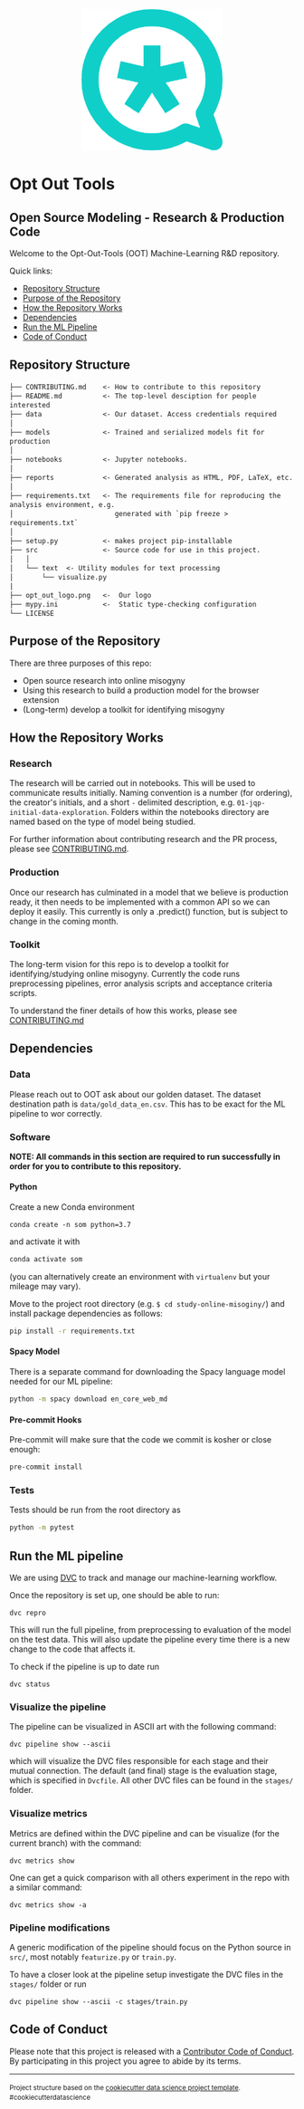 <p align="center"> <img width="250" height="250" src="opt_out_logo.png"> </p>

# Opt Out Tools

## Open Source Modeling - Research & Production Code

Welcome to the Opt-Out-Tools (OOT) Machine-Learning R&D repository.

Quick links:

- [Repository Structure](#Repository-Structure)
- [Purpose of the Repository](#Purpose-of-the-Repository)
- [How the Repository Works](#How-the-Repository-Works)
- [Dependencies](#Dependencies)
- [Run the ML Pipeline](#Run-the-ML-Pipeline)
- [Code of Conduct](#Code-of-Conduct)

## Repository Structure

    ├── CONTRIBUTING.md    <- How to contribute to this repository
    ├── README.md          <- The top-level desciption for people interested
    ├── data               <- Our dataset. Access credentials required
    │    
    ├── models             <- Trained and serialized models fit for production
    │
    ├── notebooks          <- Jupyter notebooks. 
    │    
    ├── reports            <- Generated analysis as HTML, PDF, LaTeX, etc.
    │
    ├── requirements.txt   <- The requirements file for reproducing the analysis environment, e.g.
    │                         generated with `pip freeze > requirements.txt`
    │
    ├── setup.py           <- makes project pip-installable
    ├── src                <- Source code for use in this project.
    │   │
    │   └── text  <- Utility modules for text processing
    │       └── visualize.py
    |
    ├── opt_out_logo.png   <-  Our logo
    ├── mypy.ini           <-  Static type-checking configuration
    └── LICENSE            

## Purpose of the Repository

There are three purposes of this repo:

- Open source research into online misogyny
- Using this research to build a production model for the browser extension
- (Long-term) develop a toolkit for identifying misogyny

## How the Repository Works

### Research

The research will be carried out in notebooks.
This will be used to communicate results initially.
Naming convention is a number (for ordering), the creator's initials,
 and a short `-` delimited description, e.g.
`01-jqp-initial-data-exploration`.
Folders within the notebooks directory are named based on
the type of model being studied.

For further information about contributing research and
the PR process, please see
[CONTRIBUTING.md](https://github.com/opt-out-tools/study-online-misogyny/blob/documentation/CONTRIBUTING.md).

### Production

Once our research has culminated in a model that we believe is production
ready, it then needs to be implemented with a common API so we can deploy
it easily. This currently is only a .predict() function, but is subject to
change in the coming month.

### Toolkit

The long-term vision for this repo is to develop a toolkit for
identifying/studying online misogyny.
Currently the code runs preprocessing pipelines, error analysis scripts and
acceptance criteria scripts.

To understand the finer details of how this works, please see
[CONTRIBUTING.md](https://github.com/opt-out-tools/study-online-misogyny/blob/documentation/CONTRIBUTING.md)

## Dependencies

### Data

Please reach out to OOT ask about our golden dataset.
The dataset destination path is
`data/gold_data_en.csv`.
This has to be exact for the ML pipeline to wor correctly.

### Software

**NOTE: All commands in this section are required to
run successfully in order for you to contribute
to this repository.**

#### Python

Create a new Conda environment

```
conda create -n som python=3.7
```

and activate it with

```bash
conda activate som
```

(you can alternatively create an environment with `virtualenv`
but your mileage may vary).

Move to the project root directory (e.g. `$ cd study-online-misoginy/`)
and install package dependencies as follows:
```bash
pip install -r requirements.txt
```

#### Spacy Model

There is a separate command for downloading the Spacy language model
needed for our ML pipeline:
```bash
python -m spacy download en_core_web_md
```

#### Pre-commit Hooks

Pre-commit will make sure that the code we commit is
kosher or close enough:
```bash
pre-commit install
```

### Tests

Tests should be run from the root directory as

```bash
python -m pytest
```

## Run the ML pipeline

We are using [DVC](https://dvc.org/) to track and manage our
machine-learning workflow.

Once the repository is set up, one should be able to run:

```
dvc repro
```

This will run the full pipeline, from preprocessing to evaluation of the
model on the test data.
This will also update the pipeline every time there is a new change to
the code that affects it.

To check if the pipeline is up to date run

```
dvc status
```

### Visualize the pipeline

The pipeline can be visualized in ASCII art with the following command:

```
dvc pipeline show --ascii
```

which will visualize the DVC files responsible for each stage and their
mutual connection.
The default (and final) stage is the evaluation stage, which is specified
in `Dvcfile`.
All other DVC files can be found in the `stages/` folder.

### Visualize metrics

Metrics are defined within the DVC pipeline and can be visualize
(for the current branch) with the command:

```
dvc metrics show
```

One can get a quick comparison with all others experiment in the repo
with a similar command:

```
dvc metrics show -a
```

### Pipeline modifications

A generic modification of the pipeline should focus on the Python source
in `src/`, most notably `featurize.py` or `train.py`.

To have a closer look at the pipeline setup investigate the DVC files in
the `stages/` folder or run

```
dvc pipeline show --ascii -c stages/train.py
```

## Code of Conduct

Please note that this project is released with a
[Contributor Code of Conduct](https://github.com/malteserteresa/opt-out/blob/master/CODE_OF_CONDUCT.md).
By participating in this project you agree to abide by its terms.

--------

<p><small>Project structure based on the <a target="_blank" href="https://drivendata.github.io/cookiecutter-data-science/">cookiecutter data science project template</a>. #cookiecutterdatascience</small></p>
